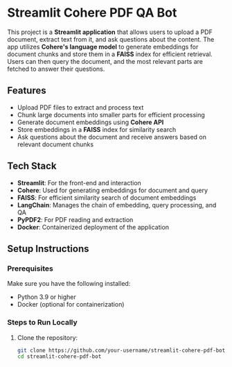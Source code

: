 # Streamlit Cohere PDF QA Bot

This project is a **Streamlit application** that allows users to upload a PDF document, extract text from it, and ask questions about the content. The app utilizes **Cohere's language model** to generate embeddings for document chunks and store them in a **FAISS** index for efficient retrieval. Users can then query the document, and the most relevant parts are fetched to answer their questions.

## Features

- Upload PDF files to extract and process text
- Chunk large documents into smaller parts for efficient processing
- Generate document embeddings using **Cohere API**
- Store embeddings in a **FAISS** index for similarity search
- Ask questions about the document and receive answers based on relevant document chunks

## Tech Stack

- **Streamlit**: For the front-end and interaction
- **Cohere**: Used for generating embeddings for document and query
- **FAISS**: For efficient similarity search of document embeddings
- **LangChain**: Manages the chain of embedding, query processing, and QA
- **PyPDF2**: For PDF reading and extraction
- **Docker**: Containerized deployment of the application

## Setup Instructions

### Prerequisites

Make sure you have the following installed:

- Python 3.9 or higher
- Docker (optional for containerization)

### Steps to Run Locally

1. Clone the repository:

   ```bash
   git clone https://github.com/your-username/streamlit-cohere-pdf-bot.git
   cd streamlit-cohere-pdf-bot
